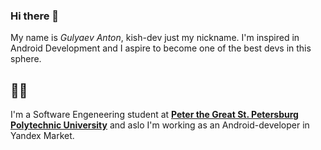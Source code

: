 ### Hi there 👋

My name is _Gulyaev Anton_, kish-dev just my nickname. 
I'm inspired in Android Development
and I aspire to become one of the best devs in this sphere.


## 👨‍💻
I'm a Software Engeneering student at [**Peter the Great St. Petersburg Polytechnic University**](https://english.spbstu.ru/) and aslo I'm working as an Android-developer in Yandex Market.
